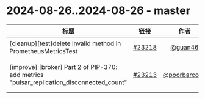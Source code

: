 # 2024-08-26..2024-08-26 - master
| 标题 | 链接 | 作者 | 标签 |
| - | :--: | :--: | - |
| [cleanup][test]delete invalid method in PrometheusMetricsTest | [#23218](https://github.com/apache/pulsar/pull/23218) | [@guan46](https://github.com/guan46) | `type/cleanup` `doc-not-needed`  | 
| [improve] [broker] Part 2 of PIP-370: add metrics "pulsar_replication_disconnected_count" | [#23213](https://github.com/apache/pulsar/pull/23213) | [@poorbarcode](https://github.com/poorbarcode) | `area/metrics` `doc-not-needed` `ready-to-test` `PIP`  | 
